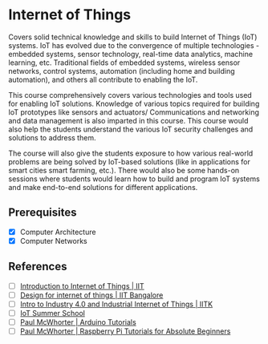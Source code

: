 # Internet of Things

Covers solid technical knowledge and skills to build Internet of
Things (IoT) systems. IoT has evolved due to the convergence of multiple technologies -
embedded systems, sensor technology, real-time data analytics, machine learning, etc. Traditional fields of
embedded systems, wireless sensor networks, control systems, automation (including home and building
automation), and others all contribute to enabling the IoT.

This course comprehensively covers various
technologies and tools used for enabling IoT solutions. Knowledge of various topics required for building
IoT prototypes like sensors and actuators/ Communications and networking and data management is also
imparted in this course. This course would also help the students understand the various IoT security
challenges and solutions to address them.

The course will also give the students exposure to how various
real-world problems are being solved by IoT-based solutions (like in applications for smart cities smart
farming, etc.). There would also be some hands-on sessions where students would learn how to build and
program IoT systems and make end-to-end solutions for different applications.

## Prerequisites

- [x] Computer Architecture
- [x] Computer Networks

## References

- [ ] [Introduction to Internet of Things | IIT](https://www.youtube.com/playlist?list=PLJ5C_6qdAvBG7SHg5mLOQq6bzF-sOPu3k)
- [ ] [Design for internet of things | IIT Bangalore](https://www.youtube.com/playlist?list=PLgMDNELGJ1CaBrefq-0eYatfOnoncW0y-)
- [ ] [Intro to Industry 4.0 and Industrial Internet of Things | IITK](https://www.youtube.com/playlist?list=PLWbMIWDTOauBvP0ZxvoIshg55WPMF37UI)
- [ ] [IoT Summer School](https://www.youtube.com/playlist?list=PLHih6DnKQaoYQ5PIT3Tp-UrqUguDYWYQu)
- [ ] [Paul McWhorter | Arduino Tutorials](https://www.youtube.com/playlist?list=PLGs0VKk2DiYw-L-RibttcvK-WBZm8WLEP)
- [ ] [Paul McWhorter | Raspberry Pi Tutorials for Absolute Beginners](https://www.youtube.com/playlist?list=PLGs0VKk2DiYxdMjCJmcP6jt4Yw6OHK85O)
